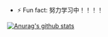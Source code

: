 <!--### Hi there 👋-->
<!--
**Leungwn/Leungwn** is a ✨ _special_ ✨ repository because its `README.md` (this file) appears on your GitHub profile.

Here are some ideas to get you started:

- 🔭 I’m currently working on ...
- 🌱 I’m currently learning ...
- 👯 I’m looking to collaborate on ...
- 🤔 I’m looking for help with ...
- 💬 Ask me about ...
- 📫 How to reach me: ...
- 😄 Pronouns: ...
- ⚡ Fun fact: ...
-->
- ⚡ Fun fact: 努力学习中！！！！

[![Anurag's github stats](https://github-readme-stats.vercel.app/api?username=Leungwn&show_icons=true&theme=radical)](https://github.com/anuraghazra/github-readme-stats)
